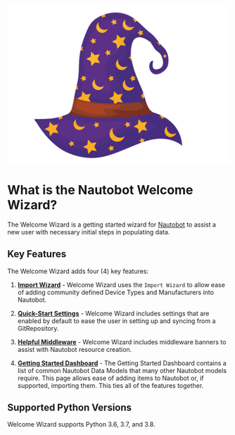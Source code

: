 ![Merlin](img/Merlin.svg "Nautobot Welcome Wizard logo")

# What is the Nautobot Welcome Wizard?

The Welcome Wizard is a getting started wizard for [Nautobot](https://nautobot.readthedocs.io/en/latest/) to assist a new user with necessary initial steps in populating data.

## Key Features

The Welcome Wizard adds four (4) key features:

1. [**Import Wizard**](import_wizard.md) - Welcome Wizard uses the `Import Wizard` to allow ease of adding community defined Device Types and Manufacturers into Nautobot.

2. [**Quick-Start Settings**](git_datasource.md) - Welcome Wizard includes settings that are enabled by default to ease the user in setting up and syncing from a GitRepository.

3. [**Helpful Middleware**](middleware.md) - Welcome Wizard includes middleware banners to assist with Nautobot resource creation.

4. [**Getting Started Dashboard**](dashboard.md) - The Getting Started Dashboard contains a list of common Nautobot Data Models that many other Nautobot models require. This page allows ease of adding items to Nautobot or, if supported, importing them. This ties all of the features together.

## Supported Python Versions

Welcome Wizard supports Python 3.6, 3.7, and 3.8.
